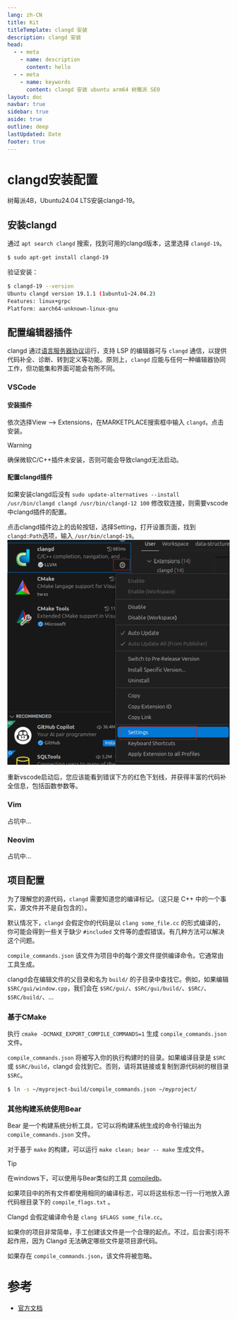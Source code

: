 ```yaml
---
lang: zh-CN
title: Kit
titleTemplate: clangd 安装
description: clangd 安装
head:
  - - meta
    - name: description
      content: hello
  - - meta
    - name: keywords
      content: clangd 安装 ubuntu arm64 树莓派 SEO
layout: doc
navbar: true
sidebar: true
aside: true
outline: deep
lastUpdated: Date
footer: true
---
```

# clangd安装配置

树莓派4B，Ubuntu24.04 LTS安装clangd-19。

##  安装clangd

通过 `apt search clangd` 搜索，找到可用的clangd版本，这里选择 `clangd-19`。
```sh
$ sudo apt-get install clangd-19
```

验证安装：
```sh
$ clangd-19 --version
Ubuntu clangd version 19.1.1 (1ubuntu1~24.04.2)
Features: linux+grpc
Platform: aarch64-unknown-linux-gnu
```

## 配置编辑器插件

clangd 通过[语言服务器协议](https://microsoft.github.io/language-server-protocol/)运行，支持 LSP 的编辑器可与 `clangd` 通信，以提供代码补全、诊断、转到定义等功能。原则上，`clangd` 应能与任何一种编辑器协同工作，但功能集和界面可能会有所不同。

### VSCode

#### 安装插件

依次选择View –> Extensions，在MARKETPLACE搜索框中输入 `clangd`，点击安装。

> [!WARNING]
> 确保微软C/C++插件未安装，否则可能会导致clangd无法启动。

#### 配置clangd插件

如果安装clangd后没有 `sudo update-alternatives --install /usr/bin/clangd clangd /usr/bin/clangd-12 100` 修改软连接，则需要vscode中clangd插件的配置。

点击clangd插件边上的齿轮按钮，选择Setting，打开设置页面，找到`clangd:Path`选项，输入 `/usr/bin/clangd-19`。
![clangd:Path](./images/clangd_config.png "clangd:Path")

重新vscode启动后，您应该能看到错误下方的红色下划线，并获得丰富的代码补全信息，包括函数参数等。

### Vim

占坑中...

### Neovim

占坑中...

## 项目配置

为了理解您的源代码，`clangd` 需要知道您的编译标记。（这只是 C++ 中的一个事实，源文件并不是自包含的）。

默认情况下，`clangd` 会假定你的代码是以 `clang some_file.cc` 的形式编译的，你可能会得到一些关于缺少 `#included` 文件等的虚假错误。有几种方法可以解决这个问题。

`compile_commands.json` 该文件为项目中的每个源文件提供编译命令。它通常由工具生成。

clangd会在编辑文件的父目录和名为 `build/` 的子目录中查找它。例如，如果编辑 `$SRC/gui/window.cpp`，我们会在 `$SRC/gui/`、`$SRC/gui/build/`、`$SRC/`、`$SRC/build/`、...

### 基于CMake

执行 `cmake -DCMAKE_EXPORT_COMPILE_COMMANDS=1` 生成 `compile_commands.json` 文件。

`compile_commands.json` 将被写入你的执行构建时的目录。如果编译目录是 `$SRC` 或 `$SRC/build`，clangd 会找到它。否则，请将其链接或复制到源代码树的根目录 `$SRC`。
```sh
$ ln -s ~/myproject-build/compile_commands.json ~/myproject/
```

### 其他构建系统使用Bear

Bear 是一个构建系统分析工具，它可以将构建系统生成的命令行输出为 `compile_commands.json` 文件。<br>

对于基于 `make` 的构建，可以运行 `make clean; bear -- make` 生成文件。<br>

> [!TIP]
> 在windows下，可以使用与Bear类似的工具 [compiledb](https://github.com/nickdiego/compiledb)。

如果项目中的所有文件都使用相同的编译标志，可以将这些标志一行一行地放入源代码根目录下的 `compile_flags.txt` 。

Clangd 会假定编译命令是 `clang $FLAGS some_file.cc`。

如果你的项目非常简单，手工创建该文件是一个合理的起点。不过，后台索引将不起作用，因为 Clangd 无法确定哪些文件是项目源代码。

如果存在 `compile_commands.json`，该文件将被忽略。

# 参考
* [官方文档](https://clangd.llvm.org/installation)

